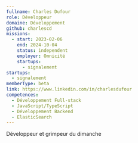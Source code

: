 ```yaml
---
fullname: Charles Dufour
role: Développeur
domaine: Développement
github: charlescd
missions:
  - start: 2023-02-06
    end: 2024-10-04
    status: independent
    employer: Omnicité
    startups:
      - signalement
startups:
  - signalement
memberType: beta
link: https://www.linkedin.com/in/charlesdufour
competences:
  - Développement Full-stack
  - JavaScript/TypeScript
  - Développement Backend
  - ElasticSearch
---
```

Développeur et grimpeur du dimanche